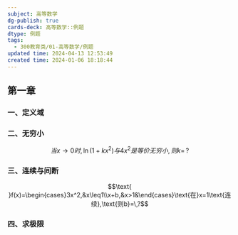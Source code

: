 ```yaml
---
subject: 高等数学
dg-publish: true
cards-deck: 高等数学::例题
dtype: 例题
tags:
  - 300教育类/01-高等数学/例题
updated time: 2024-04-13 12:53:49
created time: 2024-01-06 18:18:44
---
```

## 第一章
### 一、定义域

### 二、无穷小
$$当 x\to 0 时,\ln(1+kx^2)与 4 x^2 是等价无穷小,则 k=\,?$$

### 三、连续与间断
$$\text{ }f(x)=\begin{cases}3x^2,&x\leq1\\x+b,&x>1&\end{cases}\text{在}x=1\text{连续},\text{则b}=\,?$$

### 四、求极限

